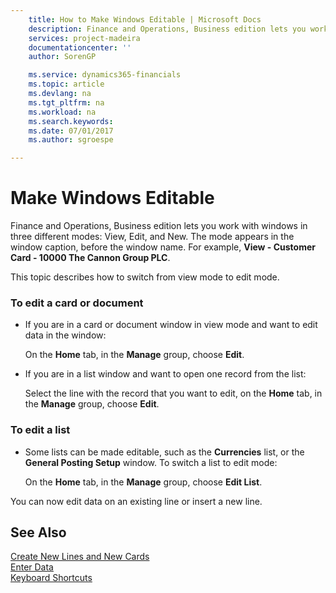 ```yaml
---
    title: How to Make Windows Editable | Microsoft Docs
    description: Finance and Operations, Business edition lets you work with windows in three different modes: View, Edit, and New. The mode appears in the window caption, before the window name. For example, **View - Customer Card - 10000 The Cannon Group PLC**.
    services: project-madeira
    documentationcenter: ''
    author: SorenGP

    ms.service: dynamics365-financials
    ms.topic: article
    ms.devlang: na
    ms.tgt_pltfrm: na
    ms.workload: na
    ms.search.keywords:
    ms.date: 07/01/2017
    ms.author: sgroespe

---
```

# Make Windows Editable
Finance and Operations, Business edition lets you work with windows in three different modes: View, Edit, and New. The mode appears in the window caption, before the window name. For example, **View - Customer Card - 10000 The Cannon Group PLC**.  

 This topic describes how to switch from view mode to edit mode.  

### To edit a card or document  

-   If you are in a card or document window in view mode and want to edit data in the window:  

     On the **Home** tab, in the **Manage** group, choose **Edit**.  

-   If you are in a list window and want to open one record from the list:  

     Select the line with the record that you want to edit, on the **Home** tab, in the **Manage** group, choose **Edit**.  

### To edit a list  

-   Some lists can be made editable, such as the **Currencies** list, or the **General Posting Setup** window. To switch a list to edit mode:  

     On the **Home** tab, in the **Manage** group, choose **Edit List**.  

 You can now edit data on an existing line or insert a new line.  

## See Also  
 [Create New Lines and New Cards](../FullExperience/how-to-create-new-lines-and-new-cards.md)   
 [Enter Data](../FullExperience/how-to-enter-data.md)   
 [Keyboard Shortcuts](../FullExperience/keyboard-shortcuts.md)
